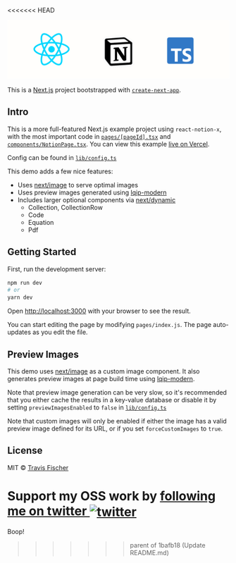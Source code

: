 <<<<<<< HEAD
<p align="center">
  <img alt="React Notion X" src="https://raw.githubusercontent.com/NotionX/react-notion-x/master/media/notion-ts.png" width="689">
</p>

This is a [Next.js](https://nextjs.org/) project bootstrapped with [`create-next-app`](https://github.com/vercel/next.js/tree/canary/packages/create-next-app).

## Intro

This is a more full-featured Next.js example project using `react-notion-x`, with the most important code in [`pages/[pageId].tsx`](./examples/full/pages/%5BpageId%5D.tsx) and [`components/NotionPage.tsx`](./components/NotionPage.tsx). You can view this example [live on Vercel](https://react-notion-x-demo.transitivebullsh.it).

Config can be found in [`lib/config.ts`](./lib/config.ts)

This demo adds a few nice features:

- Uses [next/image](https://nextjs.org/docs/api-reference/next/image) to serve optimal images
- Uses preview images generated using [lqip-modern](https://github.com/transitive-bullshit/lqip-modern)
- Includes larger optional components via [next/dynamic](https://nextjs.org/docs/advanced-features/dynamic-import)
  - Collection, CollectionRow
  - Code
  - Equation
  - Pdf

## Getting Started

First, run the development server:

```bash
npm run dev
# or
yarn dev
```

Open [http://localhost:3000](http://localhost:3000) with your browser to see the result.

You can start editing the page by modifying `pages/index.js`. The page auto-updates as you edit the file.

## Preview Images

This demo uses [next/image](https://nextjs.org/docs/api-reference/next/image) as a custom image component. It also generates preview images at page build time using [lqip-modern](https://github.com/transitive-bullshit/lqip-modern).

Note that preview image generation can be very slow, so it's recommended that you either cache the results in a key-value database or disable it by setting `previewImagesEnabled` to `false` in [`lib/config.ts`](./lib/config.ts)

Note that custom images will only be enabled if either the image has a valid preview image defined for its URL, or if you set `forceCustomImages` to `true`.

## License

MIT © [Travis Fischer](https://transitivebullsh.it)

Support my OSS work by <a href="https://twitter.com/transitive_bs">following me on twitter <img src="https://storage.googleapis.com/saasify-assets/twitter-logo.svg" alt="twitter" height="24px" align="center"></a>
=======
Boop!
>>>>>>> parent of 1bafb18 (Update README.md)
